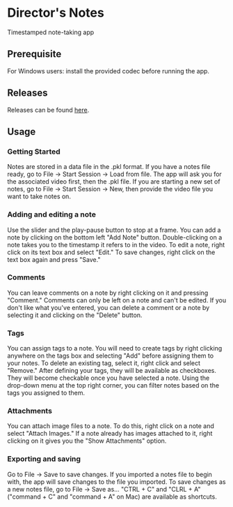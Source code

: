 # Director's Notes
Timestamped note-taking app
## Prerequisite
For Windows users: install the provided codec before running the app.
## Releases
Releases can be found [here](https://github.com/JackyKLai/directors-notes/releases).
## Usage
### Getting Started
Notes are stored in a data file in the .pkl format. If you have a notes file ready, go to File -> Start Session -> Load from file. The app will ask you for the associated video first, then the .pkl file.
If you are starting a new set of notes, go to File -> Start Session -> New, then provide the video file you want to take notes on.
### Adding and editing a note
Use the slider and the play-pause button to stop at a frame. You can add a note by clicking on the bottom left "Add Note" button. Double-clicking on a note takes you to the timestamp it refers to in the video. To edit a note, right click on its text box and select "Edit." To save changes, right click on the text box again and press "Save."
### Comments
You can leave comments on a note by right clicking on it and pressing "Comment." Comments can only be left on a note and can't be edited. If you don't like what you've entered, you can delete a comment or a note by selecting it and clicking on the "Delete" button.
### Tags
You can assign tags to a note. You will need to create tags by right clicking anywhere on the tags box and selecting "Add" before assigning them to your notes. To delete an existing tag, select it, right click and select "Remove."
After defining your tags, they will be available as checkboxes. They will become checkable once you have selected a note.
Using the drop-down menu at the top right corner, you can filter notes based on the tags you assigned to them.
### Attachments
You can attach image files to a note. To do this, right click on a note and select "Attach Images." If a note already has images attached to it, right clicking on it gives you the "Show Attachments" option.
### Exporting and saving
Go to File -> Save to save changes. If you imported a notes file to begin with, the app will save changes to the file you imported. To save changes as a new notes file, go to File -> Save as... "CTRL + C" and "CLRL + A" ("command + C" and "command + A" on Mac) are available as shortcuts.
